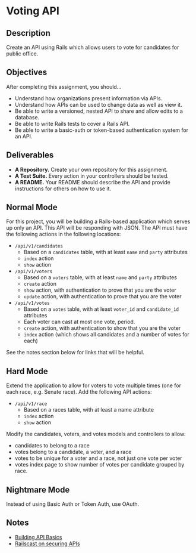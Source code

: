 # Voting API

## Description

Create an API using Rails which allows users to vote for candidates for public office.

## Objectives

After completing this assignment, you should...

* Understand how organizations present information via APIs.
* Understand how APIs can be used to change data as well as view it.
* Be able to write a versioned, nested API to share and allow edits to a database.
* Be able to write Rails tests to cover a Rails API.
* Be able to write a basic-auth or token-based authentication system for an API.

## Deliverables

* **A Repository.** Create your own repository for this assignment.
* **A Test Suite.** Every action in your controllers should be tested.
* **A README.** Your README should describe the API and provide instructions for others on how to use it.

## Normal Mode

For this project, you will be building a Rails-based application which serves up only an API.  This API will be responding with JSON.  The API must have the following actions in the following locations:

* `/api/v1/candidates`
  * Based on a `candidates` table, with at least `name` and `party` attributes
  * `index` action
  * `show` action
* `/api/v1/voters`
  * Based on a `voters` table, with at least `name` and `party` attributes
  * `create` action
  * `show` action, with authentication to prove that you are the voter
  * `update` action, with authentication to prove that you are the voter
* `/api/v1/votes`
  * Based on a `votes` table, with at least `voter_id` and `candidate_id` attributes
  * Each voter can cast at most one vote, period.
  * `create` action, with authentication to show that you are the voter
  * `index` action (which shows all candidates and a number of votes for each)

See the notes section below for links that will be helpful.

## Hard Mode

Extend the application to allow for voters to vote multiple times (one for each race, e.g. Senate race).  Add the following API actions:

* `/api/v1/race`
  * Based on a races table, with at least a name attribute
  * `index` action
  * `show` action

Modify the candidates, voters, and votes models and controllers to allow:

* candidates to belong to a race
* votes belong to a candidate, a voter, and a race
* votes to be unique for a voter and a race, not just one vote per voter
* votes index page to show number of votes per candidate grouped by race.

## Nightmare Mode

Instead of using Basic Auth or Token Auth, use OAuth.

## Notes

* [Building API Basics](http://www.theodinproject.com/ruby-on-rails/apis-and-building-your-own)
* [Railscast on securing APIs](http://railscasts.com/episodes/352-securing-an-api)
